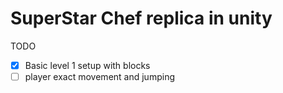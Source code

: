 # SuperStar Chef replica in unity


TODO

- [X] Basic level 1 setup with blocks
- [ ] player exact movement and jumping 
